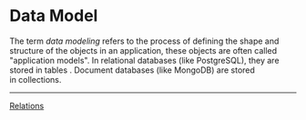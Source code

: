 # Data Model

The term *data modeling* refers to the process of defining the shape and structure of the objects in an application, these objects are often called "application models". In relational databases (like PostgreSQL), they are stored in tables . Document databases (like MongoDB) are stored in collections.

---

[Relations](Data%20Model%201b2aeacbb29981a0a1cfd7b0ebb67fba/Relations%201b2aeacbb29981ef8e73d60c57e6a6a2.md)